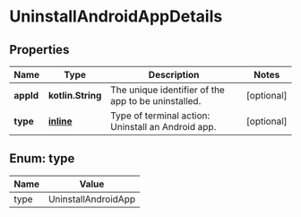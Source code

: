 
# UninstallAndroidAppDetails

## Properties
Name | Type | Description | Notes
------------ | ------------- | ------------- | -------------
**appId** | **kotlin.String** | The unique identifier of the app to be uninstalled. |  [optional]
**type** | [**inline**](#Type) | Type of terminal action: Uninstall an Android app. |  [optional]


<a name="Type"></a>
## Enum: type
Name | Value
---- | -----
type | UninstallAndroidApp



